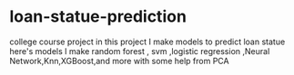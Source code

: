 # loan-statue-prediction
college course project 
in this project I make models to predict loan statue
here's  models I make random forest , svm ,logistic regression ,Neural Network,Knn,XGBoost,and more
with some help from PCA
